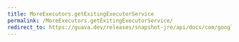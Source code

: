 ```yaml
---
title: MoreExecutors.getExitingExecutorService
permalink: /MoreExecutors.getExitingExecutorService/
redirect_to: https://guava.dev/releases/snapshot-jre/api/docs/com/google/common/util/concurrent/MoreExecutors.html#getExitingExecutorService-java.util.concurrent.ThreadPoolExecutor-
---
```

